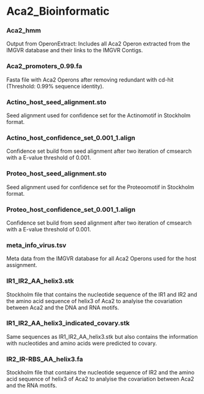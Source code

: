# Aca2_Bioinformatic

### Aca2_hmm
Output from OperonExtract: Includes all Aca2 Operon extracted from the IMGVR database and their links to the IMGVR Contigs.

### Aca2_promoters_0.99.fa
Fasta file with Aca2 Operons after removing redundant with cd-hit (Threshold: 0.99% sequence identity).

### Actino_host_seed_alignment.sto
Seed alignment used for confidence set for the Actinomotif in Stockholm format.

### Actino_host_confidence_set_0.001_1.align
Confidence set build from seed alignment after two iteration of cmsearch with a E-value threshold of 0.001.

### Proteo_host_seed_alignment.sto
Seed alignment used for confidence set for the Proteoomotif in Stockholm format.

### Proteo_host_confidence_set_0.001_1.align
Confidence set build from seed alignment after two iteration of cmsearch with a E-value threshold of 0.001.

### meta_info_virus.tsv
Meta data from the IMGVR database for all Aca2 Operons used for the host assignment.

### IR1_IR2_AA_helix3.stk
Stockholm file that contains the nucleotide sequence of the IR1 and IR2 and the amino acid sequence of helix3 of Aca2 to analyise the covariation between Aca2 and the DNA and RNA motifs.

### IR1_IR2_AA_helix3_indicated_covary.stk
Same sequences as IR1_IR2_AA_helix3.stk but also contains the information with nucleotides and amino acids were predicted to covary.

### IR2_IR-RBS_AA_helix3.fa
Stockholm file that contains the nucleotide sequence of IR2 and the amino acid sequence of helix3 of Aca2 to analyise the covariation between Aca2 and the RNA motifs.





